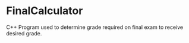 # FinalCalculator
C++ Program used to determine grade required on final exam to receive desired grade.
